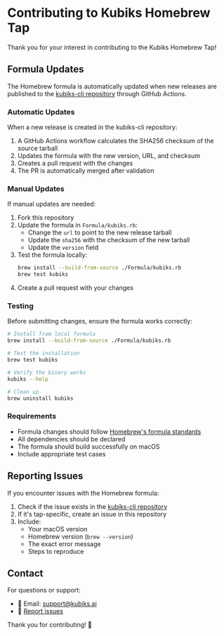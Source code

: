 # Contributing to Kubiks Homebrew Tap

Thank you for your interest in contributing to the Kubiks Homebrew Tap!

## Formula Updates

The Homebrew formula is automatically updated when new releases are published to the [kubiks-cli repository](https://github.com/kubiks-inc/kubiks-cli) through GitHub Actions.

### Automatic Updates

When a new release is created in the kubiks-cli repository:

1. A GitHub Actions workflow calculates the SHA256 checksum of the source tarball
2. Updates the formula with the new version, URL, and checksum
3. Creates a pull request with the changes
4. The PR is automatically merged after validation

### Manual Updates

If manual updates are needed:

1. Fork this repository
2. Update the formula in `Formula/kubiks.rb`:
   - Change the `url` to point to the new release tarball
   - Update the `sha256` with the checksum of the new tarball
   - Update the `version` field
3. Test the formula locally:
   ```bash
   brew install --build-from-source ./Formula/kubiks.rb
   brew test kubiks
   ```
4. Create a pull request with your changes

### Testing

Before submitting changes, ensure the formula works correctly:

```bash
# Install from local formula
brew install --build-from-source ./Formula/kubiks.rb

# Test the installation
brew test kubiks

# Verify the binary works
kubiks --help

# Clean up
brew uninstall kubiks
```

### Requirements

- Formula changes should follow [Homebrew's formula standards](https://docs.brew.sh/Formula-Cookbook)
- All dependencies should be declared
- The formula should build successfully on macOS
- Include appropriate test cases

## Reporting Issues

If you encounter issues with the Homebrew formula:

1. Check if the issue exists in the [kubiks-cli repository](https://github.com/kubiks-inc/kubiks-cli/issues)
2. If it's tap-specific, create an issue in this repository
3. Include:
   - Your macOS version
   - Homebrew version (`brew --version`)
   - The exact error message
   - Steps to reproduce

## Contact

For questions or support:
- 📧 Email: support@kubiks.ai
- 🐛 [Report issues](https://github.com/kubiks-inc/tap/issues)

Thank you for contributing! 🎉
